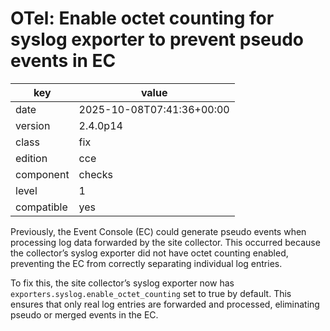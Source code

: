 [//]: # (werk v2)
# OTel: Enable octet counting for syslog exporter to prevent pseudo events in EC

key        | value
---------- | ---
date       | 2025-10-08T07:41:36+00:00
version    | 2.4.0p14
class      | fix
edition    | cce
component  | checks
level      | 1
compatible | yes

Previously, the Event Console (EC) could generate pseudo events when processing log data forwarded by the site collector.
This occurred because the collector’s syslog exporter did not have octet counting enabled, preventing the EC from correctly separating individual log entries.

To fix this, the site collector’s syslog exporter now has `exporters.syslog.enable_octet_counting` set to true by default.
This ensures that only real log entries are forwarded and processed, eliminating pseudo or merged events in the EC.
